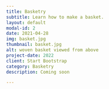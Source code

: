 ```yaml
---
title: Basketry
subtitle: Learn how to make a basket.
layout: default
modal-id: 2
date: 2021-04-28
img: basket.jpg
thumbnail: basket.jpg
alt: woven basket viewed from above
project-date: 2022
client: Start Bootstrap
category: Basketry
description: Coming soon

---
```

